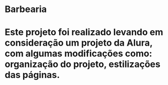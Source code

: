 # Barbearia

# Este projeto foi realizado levando em consideração um projeto da Alura, com algumas modificações como: organização do projeto, estilizações das páginas.
